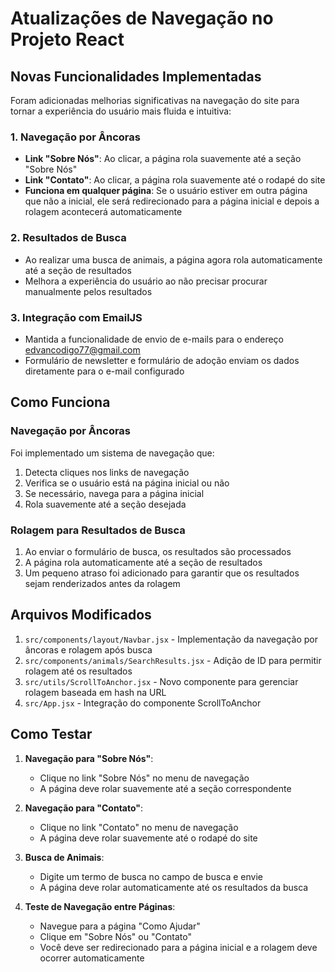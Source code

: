 # Atualizações de Navegação no Projeto React

## Novas Funcionalidades Implementadas

Foram adicionadas melhorias significativas na navegação do site para tornar a experiência do usuário mais fluida e intuitiva:

### 1. Navegação por Âncoras
- **Link "Sobre Nós"**: Ao clicar, a página rola suavemente até a seção "Sobre Nós"
- **Link "Contato"**: Ao clicar, a página rola suavemente até o rodapé do site
- **Funciona em qualquer página**: Se o usuário estiver em outra página que não a inicial, ele será redirecionado para a página inicial e depois a rolagem acontecerá automaticamente

### 2. Resultados de Busca
- Ao realizar uma busca de animais, a página agora rola automaticamente até a seção de resultados
- Melhora a experiência do usuário ao não precisar procurar manualmente pelos resultados

### 3. Integração com EmailJS
- Mantida a funcionalidade de envio de e-mails para o endereço edvancodigo77@gmail.com
- Formulário de newsletter e formulário de adoção enviam os dados diretamente para o e-mail configurado

## Como Funciona

### Navegação por Âncoras
Foi implementado um sistema de navegação que:
1. Detecta cliques nos links de navegação
2. Verifica se o usuário está na página inicial ou não
3. Se necessário, navega para a página inicial
4. Rola suavemente até a seção desejada

### Rolagem para Resultados de Busca
1. Ao enviar o formulário de busca, os resultados são processados
2. A página rola automaticamente até a seção de resultados
3. Um pequeno atraso foi adicionado para garantir que os resultados sejam renderizados antes da rolagem

## Arquivos Modificados

1. `src/components/layout/Navbar.jsx` - Implementação da navegação por âncoras e rolagem após busca
2. `src/components/animals/SearchResults.jsx` - Adição de ID para permitir rolagem até os resultados
3. `src/utils/ScrollToAnchor.jsx` - Novo componente para gerenciar rolagem baseada em hash na URL
4. `src/App.jsx` - Integração do componente ScrollToAnchor

## Como Testar

1. **Navegação para "Sobre Nós"**:
   - Clique no link "Sobre Nós" no menu de navegação
   - A página deve rolar suavemente até a seção correspondente

2. **Navegação para "Contato"**:
   - Clique no link "Contato" no menu de navegação
   - A página deve rolar suavemente até o rodapé do site

3. **Busca de Animais**:
   - Digite um termo de busca no campo de busca e envie
   - A página deve rolar automaticamente até os resultados da busca

4. **Teste de Navegação entre Páginas**:
   - Navegue para a página "Como Ajudar"
   - Clique em "Sobre Nós" ou "Contato"
   - Você deve ser redirecionado para a página inicial e a rolagem deve ocorrer automaticamente
